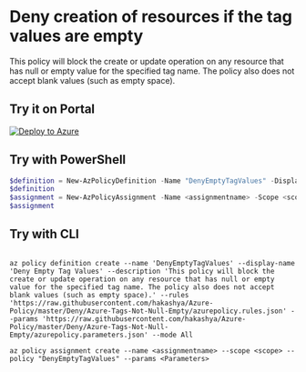 # Deny creation of resources if the tag values are empty

This policy will block the create or update operation on any resource that has null or empty value for the specified tag name. The policy also does not accept blank values (such as empty space).

## Try it on Portal

[![Deploy to Azure](http://azuredeploy.net/deploybutton.png)](https://portal.azure.com/#blade/Microsoft_Azure_Policy/CreatePolicyDefinitionBlade/uri/https%3A%2F%2Fraw.githubusercontent.com%2Fhakashya%2FAzure-Policy%2Fmaster%2FDeny%2FAzure-Tags-Not-Null-Empty%2Fazurepolicy.json)

## Try with PowerShell

````powershell
$definition = New-AzPolicyDefinition -Name "DenyEmptyTagValues" -DisplayName "Deny Empty Tag Values" -description "This policy will block the create or update operation on any resource that has null or empty value for the specified tag name. The policy also does not accept blank values (such as empty space)." -Policy 'https://raw.githubusercontent.com/hakashya/Azure-Policy/master/Deny/Azure-Tags-Not-Null-Empty/azurepolicy.rules.json' -Parameter 'https://raw.githubusercontent.com/hakashya/Azure-Policy/master/Deny/Azure-Tags-Not-Null-Empty/azurepolicy.parameters.json' -Mode All
$definition
$assignment = New-AzPolicyAssignment -Name <assignmentname> -Scope <scope> -PolicyDefinition $definition -PolicyParameter <Parameters>
$assignment 
````

## Try with CLI

````cli

az policy definition create --name 'DenyEmptyTagValues' --display-name 'Deny Empty Tag Values' --description 'This policy will block the create or update operation on any resource that has null or empty value for the specified tag name. The policy also does not accept blank values (such as empty space).' --rules 'https://raw.githubusercontent.com/hakashya/Azure-Policy/master/Deny/Azure-Tags-Not-Null-Empty/azurepolicy.rules.json' --params 'https://raw.githubusercontent.com/hakashya/Azure-Policy/master/Deny/Azure-Tags-Not-Null-Empty/azurepolicy.parameters.json' --mode All

az policy assignment create --name <assignmentname> --scope <scope> --policy "DenyEmptyTagValues" --params <Parameters>

````